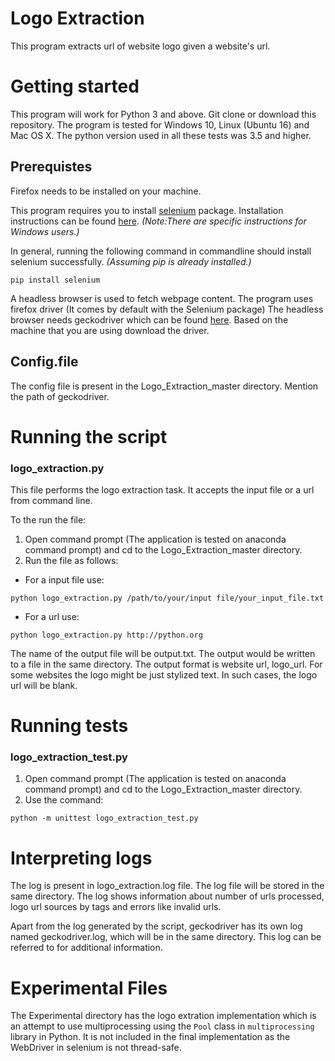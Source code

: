 # Logo Extraction

This program extracts url of website logo given a website's url.

# Getting started

This program will work for Python 3 and above. Git clone or download this repository. The program is tested for Windows 10, Linux (Ubuntu 16) and Mac OS X. The python version used in all these tests was 3.5 and higher.

## Prerequistes

Firefox needs to be installed on your machine. 

This program requires you to install [selenium](https://pypi.org/project/selenium/) package.
Installation instructions can be found [here](https://selenium-python.readthedocs.io/installation.html). 
*(Note:There are specific instructions for Windows users.)*

In general, running the following command in commandline should install selenium successfully. *(Assuming pip is already installed.)*

```shell
pip install selenium
```

A headless browser is used to fetch webpage content. The program uses firefox driver (It comes by default with the Selenium package)
The headless browser needs geckodriver which can be found [here](https://github.com/mozilla/geckodriver/releases).
Based on the machine that you are using download the driver. 

## Config.file

The config file is present in the Logo_Extraction_master directory. Mention the path of geckodriver.


# Running the script

### logo_extraction.py

This file performs the logo extraction task. It accepts the input file or a url from command line.

To the run the file:
1. Open command prompt (The application is tested on anaconda command prompt) and cd to the Logo_Extraction_master directory.
2. Run the file as follows:

+ For a input file use:

```shell
python logo_extraction.py /path/to/your/input file/your_input_file.txt
```

+ For a url use:


```shell
python logo_extraction.py http://python.org
```

The name of the output file will be output.txt. The output would be written to a file in the same directory.
The output format is website url, logo_url.
For some websites the logo might be just stylized text. In such cases, the logo url will be blank.


# Running tests

### logo_extraction_test.py
1. Open command prompt (The application is tested on anaconda command prompt) and cd to the Logo_Extraction_master directory.
2. Use the command:

```shell
python -m unittest logo_extraction_test.py
```

# Interpreting logs

The log is present in logo_extraction.log file. The log file will be stored in the same directory.
The log shows information about number of urls processed, logo url sources by tags and errors like invalid urls.

Apart from the log generated by the script, geckodriver has its own log named geckodriver.log, which will be in the same directory.
This log can be referred to for additional information.

# Experimental Files

The Experimental directory has the logo extration implementation which is an attempt to use multiprocessing using the `Pool` class in `multiprocessing` library in Python. It is not included in the final implementation as the WebDriver in selenium is not thread-safe.
